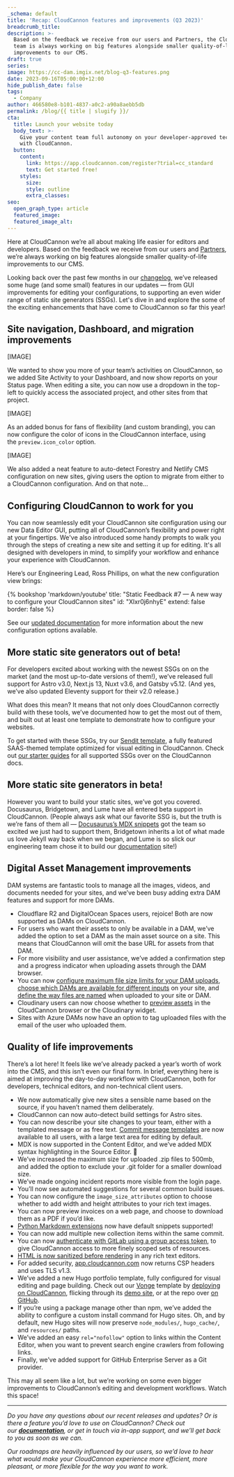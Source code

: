 ```yaml
---
_schema: default
title: 'Recap: CloudCannon features and improvements (Q3 2023)'
breadcrumb_title:
description: >-
  Based on the feedback we receive from our users and Partners, the CloudCannon
  team is always working on big features alongside smaller quality-of-life
  improvements to our CMS.
draft: true
series:
image: https://cc-dam.imgix.net/blog-q3-features.png
date: 2023-09-16T05:00:00+12:00
hide_publish_date: false
tags:
  - Company
author: 466580e8-b101-4837-a0c2-a90a8aebb5db
permalink: /blog/{{ title | slugify }}/
cta:
  title: Launch your website today
  body_text: >-
    Give your content team full autonomy on your developer-approved tech stack
    with CloudCannon.
  button:
    content:
      link: https://app.cloudcannon.com/register?trial=cc_standard
      text: Get started free!
    styles:
      size:
      style: outline
      extra_classes:
seo:
  open_graph_type: article
  featured_image:
  featured_image_alt:
---
```

Here at CloudCannon we’re all about making life easier for editors and developers. Based on the feedback we receive from our users and [Partners](https://cloudcannon.com/partner-program/), we’re always working on big features alongside smaller quality-of-life improvements to our CMS.

Looking back over the past few months in our [changelog](https://cloudcannon.com/documentation/changelog/), we’ve released some huge (and some small) features in our updates — from GUI improvements for editing your configurations, to supporting an even wider range of static site generators (SSGs). Let's dive in and explore the some of the exciting enhancements that have come to CloudCannon so far this year!

## Site navigation, Dashboard, and migration improvements

\[IMAGE\]

We wanted to show you more of your team’s activities on CloudCannon, so we added Site Activity to your Dashboard, and now show reports on your Status page. When editing a site, you can now use a dropdown in the top-left to quickly access the associated project, and other sites from that project.

\[IMAGE\]

As an added bonus for fans of flexibility (and custom branding), you can now configure the color of icons in the CloudCannon interface, using the&nbsp;`preview.icon_color`&nbsp;option.

\[IMAGE\]

We also added a neat feature to auto-detect Forestry and Netlify CMS configuration on new sites, giving users the option to migrate from either to a CloudCannon configuration. And on that note…

## Configuring CloudCannon to work for you

You can now seamlessly edit your CloudCannon site configuration using our new Data Editor GUI, putting all of CloudCannon’s flexibility and power right at your fingertips. We've also introduced some handy prompts to walk you through the steps of creating a new site and setting it up for editing. It's all designed with developers in mind, to simplify your workflow and enhance your experience with CloudCannon.

Here’s our Engineering Lead, Ross Phillips, on what the new configuration view brings:

{% bookshop 'markdown/youtube' title: "Static Feedback #7 — A new way to configure your CloudCannon sites" id: "Xlxr0j6nhyE" extend: false border: false %}

See our <a target="_blank" rel="noopener" href="https://cloudcannon.com/documentation/articles/editing-objects-in-your-data/">updated documentation</a>&nbsp;for more information about the new configuration options available.

## More static site generators out of beta!

For developers excited about working with the newest SSGs on on the market (and the most up-to-date versions of them!), we’ve released full support for Astro v3.0, Next.js 13, Nuxt v3.6, and Gatsby v5.12. (And yes, we’ve also updated Eleventy support for their v2.0 release.)

What does this mean? It means that not only does CloudCannon correctly build with these tools, we’ve documented how to get the most out of them, and built out at least one template to demonstrate how to configure your websites.

To get started with these SSGs, try our&nbsp;<a target="_blank" rel="noopener" href="https://cloudcannon.com/templates/sendit/">Sendit template</a>, a fully featured SAAS-themed template optimized for visual editing in CloudCannon. Check out&nbsp;<a target="_blank" rel="noopener" href="https://cloudcannon.com/documentation/guides/">our starter guides</a> for all supported SSGs over on the CloudCannon docs.

## More static site generators in beta!

However you want to build your static sites, we’ve got you covered. Docusaurus, Bridgetown, and Lume have all entered beta support in CloudCannon. (People always ask what our favorite SSG is, but the truth is we’re fans of them all —&nbsp;<a target="_blank" rel="noopener" href="https://cloudcannon.com/documentation/articles/editing-with-docusaurus/">Docusaurus’s MDX snippets</a> got the team so excited we just had to support them, Bridgetown inherits a lot of what made us love Jekyll way back when we began, and Lume is so slick our engineering team chose it to build our <a target="_blank" rel="noopener" href="https://cloudcannon.com/documentation/">documentation</a> site!)

## Digital Asset Management improvements

DAM systems are fantastic tools to manage all the images, videos, and documents needed for your sites, and we’ve been busy adding extra DAM features and support for more DAMs.

* Cloudflare R2 and DigitalOcean Spaces users, rejoice! Both are now supported as DAMs on CloudCannon.
* For users who want their assets to only be available in a DAM, we’ve added the option to set a DAM as the main asset source on a site. This means that CloudCannon will omit the base URL for assets from that DAM.
* For more visibility and user assistance, we’ve added a confirmation step and a progress indicator when uploading assets through the DAM browser.
* You can now <a target="_blank" rel="noopener" href="https://cloudcannon.com/documentation/articles/managing-your-connected-dams/#limiting-size-of-uploads-to-your-dam">configure maximum file size limits for your DAM uploads</a>, <a target="_blank" rel="noopener" href="https://cloudcannon.com/documentation/articles/managing-your-connected-dams/#determine-where-on-the-site-your-dam-can-be-used">choose which DAMs are available for different inputs</a> on your site, and <a target="_blank" rel="noopener" href="https://cloudcannon.com/documentation/articles/adjusting-the-uploads-path/">define the way files are named</a> when uploaded to your site or DAM.
* Cloudinary users can now choose whether to <a target="_blank" rel="noopener" href="https://cloudcannon.com/documentation/articles/creating-a-cloudinary-dam/#link-cloudinary-to-your-site">preview assets</a> in the CloudCannon browser or the Cloudinary widget.
* Sites with Azure DAMs now have an option to tag uploaded files with the email of the user who uploaded them.

## Quality of life improvements

There’s a lot here! It feels like we’ve already packed a year’s worth of work into the CMS, and this isn’t even our final form. In brief, everything here is aimed at improving the day-to-day workflow with CloudCannon, both for developers, technical editors, and non-technical client users.

* We now automatically give new sites a sensible name based on the source, if you haven’t named them deliberately.
* CloudCannon can now auto-detect build settings for Astro sites.
* You can now describe your site changes to your team, either with a templated message or as free text. <a target="_blank" rel="noopener" href="https://cloudcannon.com/documentation/articles/formatting-your-commit-messages/">Commit message templates</a>&nbsp;are now available to all users, with a large text area for editing by default.
* MDX is now supported in the Content Editor, and we’ve added MDX syntax highlighting in the Source Editor. 🎉
* We’ve increased the maximum size for uploaded .zip files to 500mb, and added the option to exclude your .git folder for a smaller download size.
* We’ve made ongoing incident reports more visible from the login page.
* You’ll now see automated suggestions for several common build issues.
* You can now configure the&nbsp;`image_size_attributes`&nbsp;option to choose whether to add width and height attributes to your rich text images.
* You can now preview invoices on a web page, and choose to download them as a PDF if you’d like.
* <a target="_blank" rel="noopener" href="https://cloudcannon.com/documentation/articles/editing-with-python-markdown/">Python Markdown extensions</a> now have default snippets supported!
* You can now add multiple new collection items within the same commit.
* You can now <a target="_blank" rel="noopener" href="https://cloudcannon.com/documentation/articles/connecting-a-gitlab-respository-as-your-source/">authenticate with GitLab using a group access token</a>, to give CloudCannon access to more finely scoped sets of resources.
* <a target="_blank" rel="noopener" href="https://cloudcannon.com/documentation/articles/best-practices-for-rich-text/">HTML is now sanitized before rendering</a> in any rich text editors.
* For added security, <a target="_blank" rel="noopener" href="http://app.cloudcannon.com">app.cloudcannon.com</a> now returns CSP headers and uses TLS v1.3.
* We’ve added a new Hugo portfolio template, fully configured for visual editing and page building. Check out our <a target="_blank" rel="noopener" href="https://cloudcannon.com/templates/vonge/">Vonge</a> template by <a target="_blank" rel="noopener" href="https://app.cloudcannon.com/#sites/connect/github/cloudcannon/vonge-hugo-bookshop-template">deploying on CloudCannon</a>, flicking through its <a target="_blank" rel="noopener" href="https://jazzed-kale.cloudvent.net/">demo site</a>, or at the repo over <a target="_blank" rel="noopener" href="https://github.com/CloudCannon/vonge-jekyll-bookshop-template">on GitHub</a>.
* If you’re using a package manage other than npm, we’ve added the ability to configure a custom install command for Hugo sites. Oh, and by default, new Hugo sites will now preserve&nbsp;`node_modules/`,&nbsp;`hugo_cache/`, and&nbsp;`resources/`&nbsp;paths.
* We’ve added an easy&nbsp;`rel="nofollow"` option to links within the Content Editor, when you want to prevent search engine crawlers from following links.
* Finally, we’ve added support for GitHub Enterprise Server as a Git provider.

This may all seem like a lot, but we’re working on some even bigger improvements to CloudCannon’s editing and development workflows. Watch this space!

---

*Do you have any questions about our recent releases and updates? Or is there a feature you’d love to use on CloudCannon? Check out our&nbsp;**<a target="_blank" rel="noopener" href="https://cloudcannon.com/documentation">documentation</a>**, or get in touch via in-app support, and we’ll get back to you as soon as we can.*

*Our roadmaps are heavily influenced by our users, so we’d love to hear what would make your CloudCannon experience more efficient, more pleasant, or more flexible for the way you want to work.*